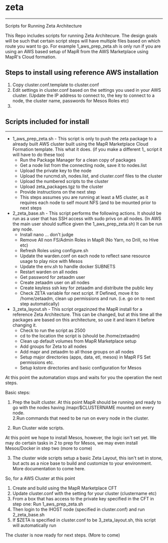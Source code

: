 # zeta
---
Scripts for Running Zeta Architecture

This Repo includes scripts for running Zeta Architecure. The design goals will be such that certain script steps will have multiple files based on which route you want to go. For example 1_aws_prep_zeta.sh is only run if you are using an AWS based setup of MapR from the AWS Marketplace using MapR's Cloud formation.

## Steps to install using reference AWS installation
1. Copy cluster.conf.template to cluster.conf
2. Edit settings in cluster.conf based on the settings you used in your AWS cluster. (Update the IP address to connect to, the key to connect to a node, the cluster name, passwords for Mesos Roles etc)
3. 



## Scripts included for install
---
* 1_aws_prep_zeta.sh - This script is only to push the zeta package to a already built AWS cluster built using the MapR Marketplace Cloud Formation template. This what it does. (if you make a different 1_ script it will have to do these too)
  * Run the Package Manager for a clean copy of packages
  * Get a node list from the connecting node, save it to nodes.list
  * Upload the private key to the node
  * Upload the runcmd.sh, nodes.list, and cluster.conf files to the cluster
  * Upload the numbered scripts to the cluster
  * Upload zeta_packages.tgz to the cluster
  * Provide instructions on the next step
  * This steps assumes you are running at least a M5 cluster, as it requires each node to self mount NFS (and to be mounted prior to next steps
* 2_zeta_base.sh - This script performs the following actions. It should be run as a user that has SSH access with sudo privs on all nodes. (In AWS the main user should suffice given the 1_aws_prep_zeta.sh) It can be run any node. 
  * Install nano ... don't judge
  * Remove All non FS/Admin Roles in MapR (No Yarn, no Drill, no Hive etc)
  * Refresh Roles using configure.sh
  * Update the warden.conf on each node to reflect sane resource usage to play nice with Mesos
  * Update the env.sh to handle docker SUBNETS
  * Restart warden on all nodes
  * Get password for zetaadm user
  * Create zetaadm user on all nodes
  * Create keyless ssh key for zetaadm and distribute the public key
  * Check ZETA variable for next script. If Defined, move it to /home/zetaadm, clean up permissions and run. (i.e. go on to next step automatically)
* 3_zeta_layout.sh - This script orgazinzed the MapR install for a reference Zeta Architecture. This can be changed, but at this time all the packages are based on this architecture, so use it and learn it before changing it. 
  * Check to run the script as 2500
  * cd to the location the script is (should be /home/zetaadm)
  * Clean up default volumes from MapR Marketplace setup
  * Add groups for Zeta to all nodes
  * Add mapr and zetaadm to all those groups on all nodes
  * Setup major directories (apps, data, etl, mesos) in MapR FS Set permissions etc.
  * Setup kstore directories and basic configuration for Mesos

At this point the automatation stops and waits for you the operation the next steps. 



Basic steps:

1. Prep the built cluster. At this point MapR should be running and ready to go with the nodes having /mapr/$CLUSTERNAME mounted on every node.  
2.Run commands that need to be run on every node in the cluster. 

3. Run Cluster wide scripts. 

At this point we hope to install Mesos, however, the logic isn't set yet. We may do certain tasks in 2 to prep for Mesos, we may even install Mesos/Docker in step two (more to come)

3. The cluster wide scripts setup a basic Zeta Layout, this isn't set in stone, but acts as a nice base to build and customize to your environment.  More documentation to come here. 


So, for a AWS Cluster at this point

1. Create and build using the MapR Marketplace CFT
2. Update cluster.conf with the setting for your cluster (clustername etc)
2. From a box that has access to the private key specified in the CFT in step one: Run 1_aws_prep_zeta.sh
3. Then login to the IHOST node (specified in cluster.conf) and run 2_zeta_base.sh
4. If $ZETA is specified in cluster.conf to be 3_zeta_layout.sh, this script will automatically run 

The cluster is now ready for next steps.  (More to come)
